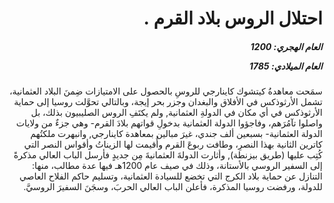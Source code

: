 <h1 dir="rtl">احتلال الروس بلاد القرم  .</h1>

<h5 dir="rtl">العام الهجري:  1200

العام الميلادي: 1785

</h5>

<p dir="rtl">سمَحت معاهدةُ كيتشوك كاينارجي للروسِ بالحصول على الامتيازات ضِمنَ البلاد العثمانية، تشمل الأرثوذكس في الأفلاق والبغدان وجزر بحر إيجة، وبالتالي تحوَّلت روسيا 
إلى حماية الأرثوذكس في أي مكان في الدولةِ العثمانية, ولم يكتَفِ الروس الصليبيون بذلك، بل واصلوا تآمُرَهم، وفاجؤوا الدولة العثمانية بدخولِ قواتهم بلادَ القرم- وهي جزءٌ من ولايات الدولة العثمانية- بسبعين ألف جندي، غيرَ مبالين بمعاهدة كاينارجي, وانبهرت ملكتُهم كاترين الثانية بهذا النصرِ، وطافت ربوعَ القرم وأُقيمت لها الزيناتُ وأقواس النصر التي كُتِب عليها (طريق بيزنطة), وأثارت الدولةَ العثمانيةَ مِن جديدٍ فأرسل الباب العالي مذكرةً إلى السفير الروسي بالأستانة، وذلك في صيف عام 1200هـ فيها عدة مطالب، منها: التنازل عن حماية بلاد الكرج التي تخضع للسيادة العثمانية، وتسليم حاكم الفلاح العاصي للدولة، ورفضت روسيا المذكرة، فأعلن الباب العالي الحربَ، وسجَنَ السفيرَ الروسيَّ.</p></br>
